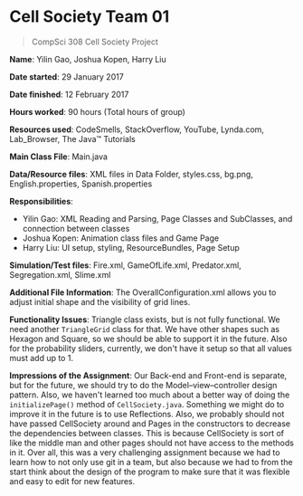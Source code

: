 # Cell Society Team 01

>CompSci 308 Cell Society Project

**Name**: Yilin Gao, Joshua Kopen, Harry Liu

**Date started**: 29 January 2017

**Date finished**: 12 February 2017

**Hours worked**: 90 hours (Total hours of group)

**Resources used**: CodeSmells, StackOverflow, YouTube, Lynda.com, Lab_Browser, The Java™ Tutorials

**Main Class File**: Main.java

**Data/Resource files**: XML files in Data Folder, styles.css, bg.png, English.properties, Spanish.properties

**Responsibilities**:
- Yilin Gao: XML Reading and Parsing, Page Classes and SubClasses, and connection between classes
- Joshua Kopen: Animation class files and Game Page
- Harry Liu: UI setup, styling, ResourceBundles, Page Setup

**Simulation/Test files**: Fire.xml, GameOfLife.xml, Predator.xml, Segregation.xml, Slime.xml

**Additional File Information**: The OverallConfiguration.xml allows you to adjust initial shape and the visibility of grid lines.

**Functionality Issues**: Triangle class exists, but is not fully functional. We need another `TriangleGrid` class for that. We have other shapes such as Hexagon and Square, so we should be able to support it in the future. Also for the probability sliders, currently, we don't have it setup so that all values must add up to 1.

**Impressions of the Assignment**: Our Back-end and Front-end is separate, but for the future, we should try to do the Model–view–controller design pattern. Also, we haven't learned too much about a better way of doing the `initializePage()` method of `CellSociety.java`. Something we might do to improve it in the future is to use Reflections. Also, we probably should not have passed CellSociety around and Pages in the constructors to decrease the dependencies between classes. This is because CellSociety is sort of like the middle man and other pages should not have access to the methods in it. Over all, this was a very challenging assignment because we had to learn how to not only use git in a team, but also because we had to from the start think about the design of the program to make sure that it was flexible and easy to edit for new features.
